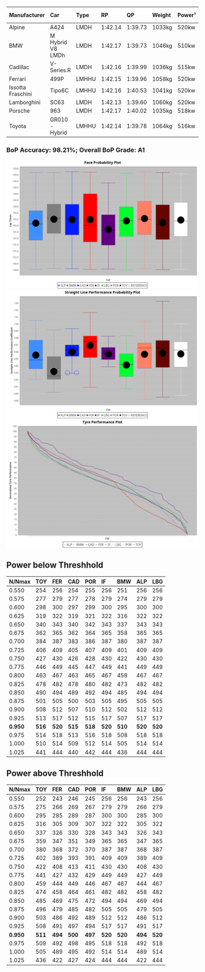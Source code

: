 |Manufacturer|Car|Type|RP|QP|Weight|Power¹|Threshhold|PINC|Power²|E/Stint|AVG Vmax|FDS|RDLC|L/Stint|BOP-Grade|ModelAccuracy|ModelPoints|Match%|
|:-|:-|:-|:-|:-|:-|:-|:-|:-|:-|:-|:-|:-|:-|:-|:-|:-|:-|:-|
|Alpine|A424|LMDH|1:42.14|1:39.73|1033kg|520kw|210.0kph|-5%|494kw|901MJ|295.61kph|-|1.03|33|~A1|81.46%|523|100.00%|
|BMW|M Hybrid V8 LMDh|LMDH|1:42.17|1:39.73|1046kg|510kw|210.0kph|2%|520kw|898MJ|292.56kph|-|1.02|33|~A1|98.60%|1690|100.00%|
|Cadillac|V-Series.R|LMDH|1:42.16|1:39.99|1036kg|515kw|210.0kph|-3%|500kw|882MJ|295.69kph|-|1.02|33|~A1|98.38%|1765|96.66%|
|Ferrari|499P|LMHHU|1:42.15|1:39.96|1058kg|520kw|210.0kph|-5%|494kw|891MJ|296.86kph|190kph|1.03|33|~A1|92.24%|2247|100.00%|
|Issotta Fraschini|Tipo6C|LMHHU|1:42.16|1:40.53|1041kg|520kw|210.0kph|0%|520kw|918MJ|296.87kph|190kph|1.07|33|+A2|66.67%|96|92.42%|
|Lamborghini|SC63|LMDH|1:42.13|1:39.60|1060kg|520kw|210.0kph|0%|520kw|901MJ|293.75kph|-|1.03|33|~A1|96.77%|419|96.63%|
|Porsche|963|LMDH|1:42.17|1:40.02|1035kg|518kw|210.0kph|-4%|497kw|892MJ|295.88kph|-|1.02|33|~A1|96.81%|5438|100.00%|
|Toyota|GR010 - Hybrid|LMHHU|1:42.14|1:39.78|1064kg|516kw|210.0kph|-1%|511kw|906MJ|295.77kph|190kph|1.03|33|~A1|86.04%|1751|100.00%|

### BoP Accuracy: 98.21%; Overall BoP Grade: A1
![PACECHART](./IMG/AUTO.png)
![STRAIGHTLINEPERFORMANCECHART](./IMG/AUTO_sp.png)
![TYREPERFORMANCECHART](./IMG/AUTO_tw.png)

## Power below Threshhold
|N/Nmax|TOY|FER|CAD|POR|IF|BMW|ALP|LBG|
|:-|:-|:-|:-|:-|:-|:-|:-|:-|
|0.550|254|256|254|255|256|251|256|256|
|0.575|277|279|277|278|279|274|279|279|
|0.600|298|300|297|299|300|295|300|300|
|0.625|319|322|319|321|322|316|322|322|
|0.650|340|343|340|342|343|337|343|343|
|0.675|362|365|362|364|365|358|365|365|
|0.700|384|387|383|386|387|380|387|387|
|0.725|406|409|405|407|409|401|409|409|
|0.750|427|430|426|428|430|422|430|430|
|0.775|446|449|445|447|449|441|449|449|
|0.800|463|467|463|465|467|458|467|467|
|0.825|478|482|478|480|482|473|482|482|
|0.850|490|494|489|492|494|485|494|494|
|0.875|501|505|500|503|505|495|505|505|
|0.900|508|512|507|510|512|502|512|512|
|0.925|513|517|512|515|517|507|517|517|
|**0.950**|**516**|**520**|**515**|**518**|**520**|**510**|**520**|**520**|
|0.975|514|518|513|516|518|508|518|518|
|1.000|510|514|509|512|514|505|514|514|
|1.025|441|444|440|442|444|436|444|444|

## Power above Threshhold
|N/Nmax|TOY|FER|CAD|POR|IF|BMW|ALP|LBG|
|:-|:-|:-|:-|:-|:-|:-|:-|:-|
|0.550|252|243|246|245|256|256|243|256|
|0.575|275|266|269|267|279|279|266|279|
|0.600|295|285|289|287|300|300|285|300|
|0.625|316|305|309|307|322|322|305|322|
|0.650|337|326|330|328|343|343|326|343|
|0.675|359|347|351|349|365|365|347|365|
|0.700|380|368|372|370|387|387|368|387|
|0.725|402|389|393|391|409|409|389|409|
|0.750|422|408|413|411|430|430|408|430|
|0.775|441|427|432|429|449|449|427|449|
|0.800|459|444|449|446|467|467|444|467|
|0.825|474|458|464|461|482|482|458|482|
|0.850|485|469|475|472|494|494|469|494|
|0.875|496|479|485|482|505|505|479|505|
|0.900|503|486|492|489|512|512|486|512|
|0.925|508|491|497|494|517|517|491|517|
|**0.950**|**511**|**494**|**500**|**497**|**520**|**520**|**494**|**520**|
|0.975|509|492|498|495|518|518|492|518|
|1.000|505|489|495|492|514|514|489|514|
|1.025|436|422|427|424|444|444|422|444|
